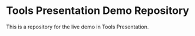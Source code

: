 # Tools Presentation Demo Repository

This is a repository for the live demo in Tools Presentation.
